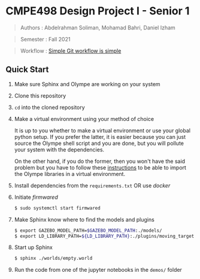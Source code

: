 # CMPE498 Design Project I - Senior 1
>Authors : Abdelrahman Soliman, Mohamad Bahri, Daniel Izham

>Semester : Fall 2021

>Workflow : [Simple Git workflow is simple](https://www.atlassian.com/git/articles/simple-git-workflow-is-simple)

## Quick Start

1. Make sure Sphinx and Olympe are working on your system
1. Clone this repository
1. `cd` into the cloned repository
1. Make a virtual environment using your method of choice

   It is up to you whether to make a virtual environment or use your global python setup.
   If you prefer the latter, it is easier because you can just source the Olympe shell script 
   and you are done, but you will pollute your system with the dependencies.
   
   On the other hand, if you do the former, then you won't have the said problem but you have
   to follow these [instructions](https://forum.developer.parrot.com/t/use-olympe-from-a-ros-program/10009/4)
   to be able to import the Olympe libraries in a virtual environment.
   
1. Install dependencies from the `requirements.txt` OR use *docker*
1. Initiate *firmwared*

   ```bash
   $ sudo systemctl start firmwared
   ```

1. Make Sphinx know where to find the models and plugins

   ```bash
   $ export GAZEBO_MODEL_PATH=$GAZEBO_MODEL_PATH:./models/ 
   $ export LD_LIBRARY_PATH=${LD_LIBRARY_PATH}:./plugins/moving_target/build/
   ```
1. Start up Sphinx

   ```bash
   $ sphinx ./worlds/empty.world
   ```

1. Run the code from one of the jupyter notebooks in the `demos/` folder
